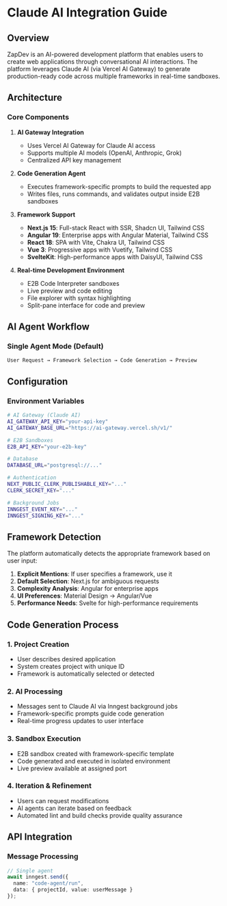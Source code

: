 # Claude AI Integration Guide

## Overview

ZapDev is an AI-powered development platform that enables users to create web applications through conversational AI interactions. The platform leverages Claude AI (via Vercel AI Gateway) to generate production-ready code across multiple frameworks in real-time sandboxes.

## Architecture

### Core Components

1. **AI Gateway Integration**
   - Uses Vercel AI Gateway for Claude AI access
   - Supports multiple AI models (OpenAI, Anthropic, Grok)
   - Centralized API key management

2. **Code Generation Agent**
   - Executes framework-specific prompts to build the requested app
   - Writes files, runs commands, and validates output inside E2B sandboxes

3. **Framework Support**
   - **Next.js 15**: Full-stack React with SSR, Shadcn UI, Tailwind CSS
   - **Angular 19**: Enterprise apps with Angular Material, Tailwind CSS
   - **React 18**: SPA with Vite, Chakra UI, Tailwind CSS
   - **Vue 3**: Progressive apps with Vuetify, Tailwind CSS
   - **SvelteKit**: High-performance apps with DaisyUI, Tailwind CSS

4. **Real-time Development Environment**
   - E2B Code Interpreter sandboxes
   - Live preview and code editing
   - File explorer with syntax highlighting
   - Split-pane interface for code and preview

## AI Agent Workflow

### Single Agent Mode (Default)
```
User Request → Framework Selection → Code Generation → Preview
```

## Configuration

### Environment Variables

```bash
# AI Gateway (Claude AI)
AI_GATEWAY_API_KEY="your-api-key"
AI_GATEWAY_BASE_URL="https://ai-gateway.vercel.sh/v1/"

# E2B Sandboxes
E2B_API_KEY="your-e2b-key"

# Database
DATABASE_URL="postgresql://..."

# Authentication
NEXT_PUBLIC_CLERK_PUBLISHABLE_KEY="..."
CLERK_SECRET_KEY="..."

# Background Jobs
INNGEST_EVENT_KEY="..."
INNGEST_SIGNING_KEY="..."
```

## Framework Detection

The platform automatically detects the appropriate framework based on user input:

1. **Explicit Mentions**: If user specifies a framework, use it
2. **Default Selection**: Next.js for ambiguous requests
3. **Complexity Analysis**: Angular for enterprise apps
4. **UI Preferences**: Material Design → Angular/Vue
5. **Performance Needs**: Svelte for high-performance requirements

## Code Generation Process

### 1. Project Creation
- User describes desired application
- System creates project with unique ID
- Framework is automatically selected or detected

### 2. AI Processing
- Messages sent to Claude AI via Inngest background jobs
- Framework-specific prompts guide code generation
- Real-time progress updates to user interface

### 3. Sandbox Execution
- E2B sandbox created with framework-specific template
- Code generated and executed in isolated environment
- Live preview available at assigned port

### 4. Iteration & Refinement
- Users can request modifications
- AI agents can iterate based on feedback
- Automated lint and build checks provide quality assurance

## API Integration

### Message Processing
```typescript
// Single agent
await inngest.send({
  name: "code-agent/run",
  data: { projectId, value: userMessage }
});
```